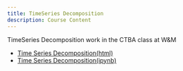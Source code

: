 ```yaml
---
title: TimeSeries Decomposition
description: Course Content
---
```


TimeSeries Decomposition work in the CTBA class at W&M
- [Time Series Decomposition(html)](TimeSeriesDecompositionNext-checkpoint.html)
- [Time Series Decomposition(ipynb)](TimeSeriesDecompositionNext-checkpoint.ipynb)
